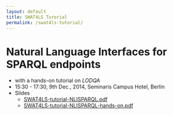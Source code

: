 ```yaml
---
layout: default
title: SWAT4LS Turorial
permalink: /swat4ls-tutorial/
---
```


# Natural Language Interfaces for SPARQL endpoints

- with a hands-on tutorial on *LODQA*
- 15:30 - 17:30, 9th Dec., 2014, Seminaris Campus Hotel, Berlin
- Slides
  - [SWAT4LS-tutorial-NLISPARQL.pdf]({{site.baseurl}}/files/SWAT4LS-tutorial-NLISPARQL.pdf)
  - [SWAT4LS-tutorial-NLISPARQL-hands-on.pdf]({{site.baseurl}}/files/SWAT4LS-tutorial-NLISPARQL-hands-on.pdf)